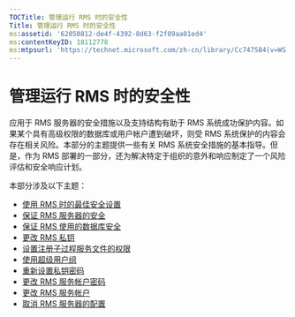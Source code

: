 ```yaml
---
TOCTitle: 管理运行 RMS 时的安全性
Title: 管理运行 RMS 时的安全性
ms:assetid: '62050812-de4f-4392-8d63-f2f89aa01ed4'
ms:contentKeyID: 18112778
ms:mtpsurl: 'https://technet.microsoft.com/zh-cn/library/Cc747584(v=WS.10)'
---
```


管理运行 RMS 时的安全性
=======================

应用于 RMS 服务器的安全措施以及支持结构有助于 RMS 系统成功保护内容。如果某个具有高级权限的数据库或用户帐户遭到破坏，则受 RMS 系统保护的内容会存在相关风险。本部分的主题提供一些有关 RMS 系统安全措施的基本指导。但是，作为 RMS 部署的一部分，还为解决特定于组织的意外和响应制定了一个风险评估和安全响应计划。

本部分涉及以下主题：

-   [使用 RMS 时的最佳安全设置](https://technet.microsoft.com/762037ce-9bee-4d89-bb14-7dd1c004dca3)
-   [保证 RMS 服务器的安全](https://technet.microsoft.com/7e6c4d3a-6cfb-4e96-9dda-ead83f961a6e)
-   [保证 RMS 使用的数据库安全](https://technet.microsoft.com/65802f9a-81bc-4398-968a-00c9b1dca2fa)
-   [更改 RMS 私钥](https://technet.microsoft.com/da32137e-394a-42b2-9552-ba20f4547c23)
-   [设置注册子过程服务文件的权限](https://technet.microsoft.com/737bb69b-fe26-4057-9569-e632f7bbf295)
-   [使用超级用户组](https://technet.microsoft.com/0febcb3e-7124-4e51-971a-1013b928d33b)
-   [重新设置私钥密码](https://technet.microsoft.com/ceba927e-a7fd-4b06-bb70-5e5d9d6d099c)
-   [更改 RMS 服务帐户密码](https://technet.microsoft.com/435c9cef-b622-48b3-9d4d-4bf5cac7d52d)
-   [更改 RMS 服务帐户](https://technet.microsoft.com/f257d66d-b823-41e4-bcb7-7c90eb295238)
-   [取消 RMS 服务器的配置](https://technet.microsoft.com/11badb02-62c1-455c-96b7-935bbcb496bc)
